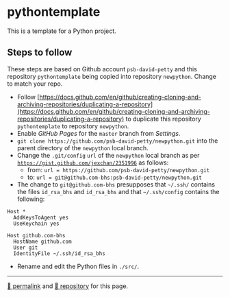 # pythontemplate

This is a template for a Python project.

## Steps to follow

These steps are based on Github account `psb-david-petty` and this repository `pythontemplate` being copied into repository `newpython`. Change to match your repo.

- Follow [https://docs.github.com/en/github/creating-cloning-and-archiving-repositories/duplicating-a-repository](https://docs.github.com/en/github/creating-cloning-and-archiving-repositories/duplicating-a-repository) to duplicate this repository `pythontemplate` to repository `newpython`.
- Enable *GitHub Pages* for the `master` branch from *Settings*.
- `git clone https://github.com/psb-david-petty/newpython.git` into the parent directory of the `newpython` local branch.
- Change the `.git/config` `url` of the `newpython` local branch as per [`https://gist.github.com/jexchan/2351996`](https://gist.github.com/jexchan/2351996) as follows:
  - from: `url = https://github.com/psb-david-petty/newpython.git`
  - to: `url = git@github.com-bhs:psb-david-petty/newpython.git`
- The change to `git@github.com-bhs` presupposes that `~/.ssh/` contains the files `id_rsa_bhs` and `id_rsa_bhs` and that `~/.ssh/config` contains the following:
```
Host *
  AddKeysToAgent yes
  UseKeychain yes

Host github.com-bhs
  HostName github.com
  User git
  IdentityFile ~/.ssh/id_rsa_bhs
  ```
  - Rename and edit the Python files in `./src/`.


<hr>

[&#128279; permalink](https://psb-david-petty.github.io/pythontemplate) and [&#128297; repository](https://github.com/psb-david-petty/pythontemplate) for this page.
